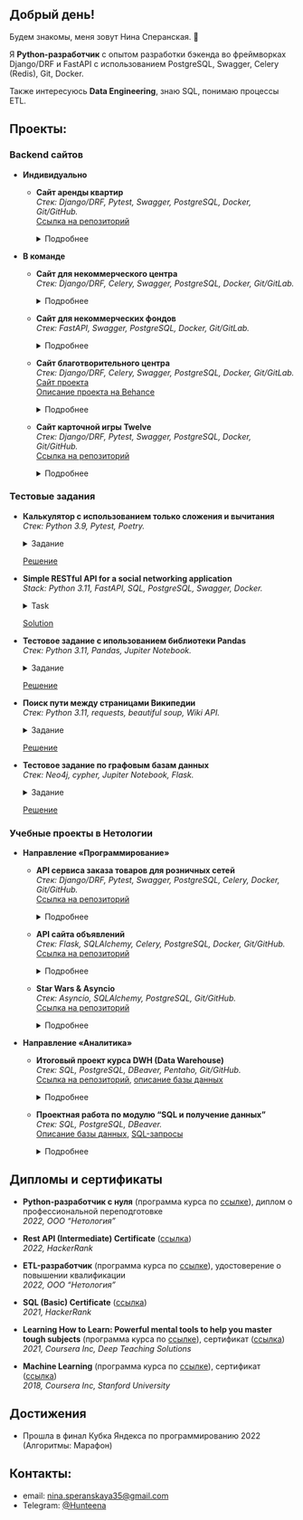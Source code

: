 ## Добрый день!

Будем знакомы, меня зовут Нина Сперанская. 👋

Я **Python-разработчик** с опытом разработки бэкенда во фреймворках Django/DRF и FastAPI с использованием PostgreSQL, Swagger, Celery (Redis), Git, Docker. 

Также интересуюсь **Data Engineering**, знаю SQL, понимаю процессы ETL.


## Проекты:


### Backend сайтов
* **Индивидуально**  

  * **Сайт аренды квартир**   
    *Стек: Django/DRF, Pytest, Swagger, PostgreSQL, Docker, Git/GitHub.*  
    [Ссылка на репозиторий](https://github.com/Hunteena/apartmentsNN)   
    <details><summary>Подробнее</summary>    
    
    (Сайт в процессе разработки)  
    Возможность оставить онлайн-заявку.  
    Подробная административная панель.  
    Отправка почты.
    Логирование, задачи по расписанию.  
    Docker для локального развёртывания проекта (для фронтенда).  
    Unit-тестирование API с помощью Pytest.  
    В дальнейшем планируется деплой на сервер всего проекта и CI/CD.  
    </details>

    
* **В команде**

  * **Сайт для некоммерческого центра**    
    *Стек: Django/DRF, Celery, Swagger, PostgreSQL, Docker, Git/GitLab.*  
    <details><summary>Подробнее</summary>        
    
    (Сайт в процессе разработки)  
    Проекты, документы, новости. Фильтры, поиск.  
    Настройка административной панели.  
    Деплой на сервер
    </details>  

  * **Сайт для некоммерческих фондов**    
    *Стек: FastAPI, Swagger, PostgreSQL, Docker, Git/GitLab.*  
    <details><summary>Подробнее</summary>        
    
    (Сайт в процессе разработки)  
    Микросервисная архитектура.  
    Регистрация фондов и пользователей.  
    Статьи, документы, новости. Фильтры, поиск.  
    Разные уровни доступа: для админов, модераторов конкретного фонда, обычных пользователей.
    </details>  

  * **Сайт благотворительного центра**    
    *Стек: Django/DRF, Celery, Swagger, PostgreSQL, Docker, Git/GitLab.*  
    [Сайт проекта](https://slkrug.ru/)  
    [Описание проекта на Behance](https://www.behance.net/gallery/168737717/solnechnyj-krug)  
    <details><summary>Подробнее</summary>        
    
    (Сайт в процессе разработки)  
    Изменяемая информация о центре: новости, сборы, волонтёры, проекты.  
    Личный кабинет пользователя.  
    Интернет-магазин благотворительных товаров.  
    </details>  
  
  * **Сайт карточной игры Twelve**  
    *Стек: Django/DRF, Pytest, Swagger, PostgreSQL, Docker, Git/GitHub.*  
    [Ссылка на репозиторий](https://github.com/apodisation13/cardgame)  
    <details><summary>Подробнее</summary>     
    
    [card-game.ru](https://card-game.ru)  
    Коллекционная карточная игра    
    </details>
  
### Тестовые задания

* **Калькулятор с использованием только сложения и вычитания**  
  *Стек: Python 3.9, Pytest, Poetry.*
  
  <details><summary>Задание</summary>  
  
  * Базовые функции:
    - `+`  сложение,
    - `-` вычитание, 
    - `/` деление,
    - `*` умножение,
    - `%` остаток от деления,
    - `^x` возведение в степень,
    - `x^1/2` извлечение квадратного корня,
    - решение простых уравнений с одним неизвестным, например, `2 + x = 14`  
        
  * Требования:
    - Используем Python 3.9
    - Использование библиоттек запрещено (в т.ч. импорты базовых модулей по типу decimal или math).
    - Допустимо использовать для реализации только "+" и "-",
    - Ввод значений происходит через терминал.
    - Необходимо сохранять историю (ввод/вывод).
    - Копирование в буфер обмена по клавишам ctrl+c результата вычислений
    - Обработка ошибок и вывод в человеко-читаемом формате
    - Результат вычислений должен иметь погрешность:
      - при int <= 0.5%.
      - при float <= 5%.


  </details>  
  
  [Решение](https://github.com/Hunteena/calculator) 


* **Simple RESTful API for a social networking application**  
  *Stack: Python 3.11, FastAPI, SQL, PostgreSQL, Swagger, Docker.*
  <details><summary>Task</summary>  

  * There should be some form of authentication and registration (JWT, Oauth, Oauth 2.0, etc..)  
  * As a user I need to be able to signup and login  
  * As a user I need to be able to create, edit, delete and view posts  
  * As a user I can like or dislike other users’ posts but not my own  
  * The API needs a UI Documentation (Swagger/ReDoc)  

  </details>    
  
  [Solution](https://github.com/Hunteena/simple_social_network) 

* **Тестовое задание с ипользованием библиотеки Pandas**  
  *Стек: Python 3.11, Pandas, Jupiter Notebook.*
  
  <details><summary>Задание</summary>  

  Время на выполнение задания:
  одни сутки (до 24ч) с момента получения задания и до момента отправки решения задания менеджеру в чат.
  
  * Найти тариф стоимости доставки для каждого склада
  * Найти суммарное количество , суммарный доход , суммарный расход и суммарную прибыль для каждого товара (представить как таблицу со столбцами 'product', 'quantity', 'income', 'expenses', 'profit')
  * Составить табличку со столбцами 'order_id' (id заказа) и 'order_profit' (прибыль полученная с заказа). А также вывести среднюю прибыль заказов
  * Составить табличку типа 'warehouse_name' , 'product','quantity', 'profit', 'percent_profit_product_of_warehouse' (процент прибыли продукта заказанного из определенного склада к прибыли этого склада)
  * Взять предыдущую табличку и отсортировать 'percent_profit_product_of_warehouse' по убыванию, после посчитать накопленный процент. Накопленный процент - это новый столбец в этой табличке, который должен называться 'accumulated_percent_profit_product_of_warehouse'. По своей сути это постоянно растущая сумма отсортированного по убыванию столбца 'percent_profit_product_of_warehouse'.
  * Присвоить A,B,C - категории на основании значения накопленного процента ('accumulated_percent_profit_product_of_warehouse'). Если значение накопленного процента меньше или равно 70, то категория A.  
Если от 70 до 90 (включая 90), то категория Б. Остальное - категория C. Новый столбец обозначить в таблице как 'category'

  <details><summary>Объяснение полей</summary>
   
    ```python
    {
    "order_id": 85787,	# уникальный id заказа  ( int, варьируется в пределах (100, 100000))
    "warehouse_name": "хутор близ Диканьки",	# склад откуда отправился заказ (str)
    "highway_cost": -90,	# стоимость доставки заказа (суммарная стоимости доставки всех продуктов) (int)
    "products": [		# продукты входящие в заказ
    {
    "product": "зеленая пластинка",		# наименования продукта (str)
    "price": 10,	# цена продажи за единицу товара	(int)
    "quantity": 3	# количество проданного товара	(int)
    },
    {
    "product": "зеленая пластинка",	# наименования продукта (str)
    "price": 10,	# цена продажи за единицу товара	(int)
    "quantity": 2	# количество проданного товара (int)
    },
    {
    "product": "билет в Израиль",	# наименования продукта (str)
    "price": 1000,	# цена продажи за единицу товара	(int)
    "quantity": 1	# количество проданного товара (int)
    }
    ]
    },
    ```
  </details>
  <details><summary>Объяснение highway_cost (стоимости доставки)</summary>  
   
    Когда заказ доставляется из склада, то списывается стоимость доставки. У каждого склада есть определенный тариф, определяющий стоимость доставки. Это тариф имеет размерность стоимость доставки на единицу товара.  
    Например для склада "гиперборея" стоимость тарифа составляет 20 рублей на единицу товара.
    Причем тариф не зависит от того какой именно товар мы заказали. Так, если мы заказали 5 зеленых пластинок и 3 билета в Израиль, то стоимость тарифа будет 20*(5+3) = 160 рублей.
  </details>
  <details><summary>Уточнение по виду отчета</summary>  
   
    В поле "products" не обязательно могут быть только уникальные значения наименовая товаров ("product"). Иногда (как в примере выше) названия товаров могут повторяться в поле "products".  
    Однако поле "products" не может быть пустым
  </details>
  <details><summary>Дополнительное пояснение</summary>  
   
    доходом с товара является цена продажи * количество товара  
    расходом является тариф для данного склада * количество товара  
    прибылью является доход - расход
  </details> 
  
  </details>  
  
  [Решение](https://github.com/Hunteena/pandas/blob/main/Pandas.ipynb)  

* **Поиск пути между страницами Википедии**  
  *Стек: Python 3.11, requests, beautiful soup, Wiki API.*
  
  <details><summary>Задание</summary>  

  * входные данные: 2 ссылки на wikipedia (можно из файла, можно из консоли вводить)
  * ссылки за пределами wikipedia путем не считаются
  * вручную от одной страницы до второй можно дойти за 3 клика
  * необходимо показать полный путь как пройти от ссылки 1 до ссылки 2
  * отображение пути должно для каждого шага содержать текст (полное предложение, в котором эта ссылка найдена) и ссылку на следующую страницу
  * отображать это можно как в консоли, так и в web
  * дополнительно можно вести лог файл со всеми страницами, что были посещены при поиске
  
    <details><summary>Пример работы</summary>  
  
    исходные ссылки:  
    стартовая - https://ru.wikipedia.org/wiki/Xbox_360_S  
    конечная - https://ru.wikipedia.org/wiki/Nintendo_3DS
  
    ожидаемый вывод:
    ```
    1------------------------  
    И 15 июня 2010 года Microsoft подтвердили их на выставке E³, объявив о прекращении производства старых версий Xbox 360 и скором старте продаж усовершенствованной версии консоли.
    https://ru.wikipedia.org/wiki/Electronic_Entertainment_Expo  
    2-------------------------  
    Это совпало с появлением нового поколения консолей, в частности с выпуском Sega Saturn, и анонсами предстоящих релизов PlayStation, Virtual Boy и Neo Geo CD.
    https://ru.wikipedia.org/wiki/Virtual_Boy  
    3-------------------------  
    Стереоскопическая технология в игровых приставках вновь появилась в более поздние годы и имела больший успех, включая портативную игровую приставку Nintendo 3DS
    https://ru.wikipedia.org/wiki/Nintendo_3DS  
    ```
  
    результат работы:
    github + readme файл с описание логики
    либо файл скрипта + readme файл с описание логики
    </details>

  </details>  

  [Решение](https://github.com/Hunteena/wikipath)  


* **Тестовое задание по графовым базам данных**  
  *Стек: Neo4j, cypher, Jupiter Notebook, Flask.*
  
  <details><summary>Задание</summary>  

  * Установить графовую базу из списка https://db-engines.com/en/ranking/graph+dbms  
     * Предпочтительные - neo4j, nebula, arangodb
     * Предпочтительный язык запросов - cypher  
  * Создать ipynb ноутбук, в котором:
  * Считать данные из источника https://disk.yandex.ru/d/s6wWqd8Ol_5IvQ
  * Внести данные из таблицы в графовую БД
  * Построить графовое представление в БД, осуществить несколько запросов на языке запросов к графовой БД
  * Найти взаимосвязи визуально и с помощью алгоритмов (алгоритмы на ваше усмотрение)
  * Написать rest сервис на python к графовой БД в котором на вход поступает ФИО, на выходе graphml или json
  * Результаты представить на гитхаб и в виде кода + небольшой презентации
  * Срок выполнения задания - около 10 дней, если вы не успеваете можете взять больше времени

  </details>  
  
  [Решение](https://github.com/Hunteena/neo4j)  



### Учебные проекты в Нетологии

* **Направление «Программирование»**  

  * **API сервиса заказа товаров для розничных сетей**  
    *Стек: Django/DRF, Pytest, Swagger, PostgreSQL, Celery, Docker, Git/GitHub.*  
    [Ссылка на репозиторий](https://github.com/Hunteena/python-final-diplom)  
    <details><summary>Подробнее</summary>
    REST API (backend) сервиса для автоматизации закупок в розничной сети с товарами от нескольких поставщиков.
    </details>
  
  * **API сайта объявлений**  
    *Стек: Flask, SQLAlchemy, Celery, PostgreSQL, Docker, Git/GitHub.*  
    [Ссылка на репозиторий](https://github.com/Hunteena/hw_celery)  
    <details><summary>Подробнее</summary>
    REST API (backend) сайта объявлений с авторизацией пользователей и возможностью почтовой рассылки.
    </details>
  
  * **Star Wars & Asyncio**  
    *Стек: Asyncio, SQLAlchemy, PostgreSQL, Git/GitHub.*  
    [Ссылка на репозиторий](https://github.com/Hunteena/hw_asyncio)  
    <details><summary>Подробнее</summary>
    Асинхронная выгрузка из Star Wars API персонажей Start Wars и их асинхронная загрузка в базу данных.
    </details>
  
  
* **Направление «Аналитика»**  

  * **Итоговый проект курса DWH (Data Warehouse)**  
    *Стек: SQL, PostgreSQL, DBeaver, Pentaho, Git/GitHub.*  
    [Ссылка на репозиторий](https://github.com/Hunteena/DWH_project), [описание базы данных](https://edu.postgrespro.ru/bookings.pdf)  
    <details><summary>Подробнее</summary>
    Создание таблицы измерений и таблицы фактов на основе базы данных.
    </details>
  
  * **Проектная работа по модулю “SQL и получение данных”**  
    *Стек: SQL, PostgreSQL, DBeaver.*  
    [Описание базы данных](https://drive.google.com/file/d/1-4Ue94fEosxeunO7tGl6KId7WvrB0rpc/view?usp=sharing), 
    [SQL-запросы](https://drive.google.com/file/d/1eAVfYyq3DnraQNiNHgCP3r2D9-O8O6tc/view?usp=sharing)  
    <details><summary>Подробнее</summary>
    Получение информации из базы данных об авиаперелётах с помощью SQL-запросов разного уровня сложности (подзапросы, CTE / обобщённые табличные выражения, материализованные представления).
    </details>
  

## Дипломы и сертификаты

- **Python-разработчик с нуля** (программа курса по [ссылке](https://netology.ru/programs/python)), 
диплом о профессиональной переподготовке <!-- ([ссылка]()). -->  
_2022, ООО “Нетология”_

- **Rest API (Intermediate) Certificate** ([ссылка](https://www.hackerrank.com/certificates/a7b31380e4b7))  
_2022, HackerRank_  

- **ETL-разработчик** (программа курса по [ссылке](https://netology.ru/programs/etl-developer)), 
удостоверение о повышении квалификации <!-- ([ссылка](https://drive.google.com/file/d/143MDuKVVKvtsMMb3BpjRCVDtKbibAxMW/view?usp=sharing)). -->    
_2022, ООО “Нетология”_  

- **SQL (Basic) Certificate** ([ссылка](https://www.hackerrank.com/certificates/86b9fdaa561d))  
_2021, HackerRank_  

- **Learning How to Learn: Powerful mental tools to help you master tough subjects** (программа курса по [ссылке](https://www.coursera.org/learn/learning-how-to-learn)), 
сертификат ([ссылка](https://coursera.org/share/6ad6ccaa3354d6a5c77482103b825986))  
_2021, Coursera Inc, Deep Teaching Solutions_  

- **Machine Learning** (программа курса по [ссылке](https://www.coursera.org/learn/machine-learning)), 
сертификат ([ссылка](https://coursera.org/share/472683d93961060ca12f2666f6568306))  
_2018, Coursera Inc, Stanford University_


## Достижения

- Прошла в финал Кубка Яндекса по программированию 2022 (Алгоритмы: Марафон)

## Контакты: 

- email: nina.speranskaya35@gmail.com
- Telegram: [@Hunteena](https://t.me/Hunteena)

